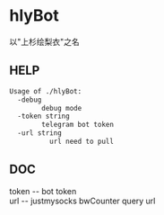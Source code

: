 # hlyBot
以"上杉绘梨衣"之名

## HELP
```bash
Usage of ./hlyBot:
  -debug
        debug mode
  -token string
        telegram bot token
  -url string
          url need to pull
```
## DOC
token -- bot token  
url -- justmysocks bwCounter query url
